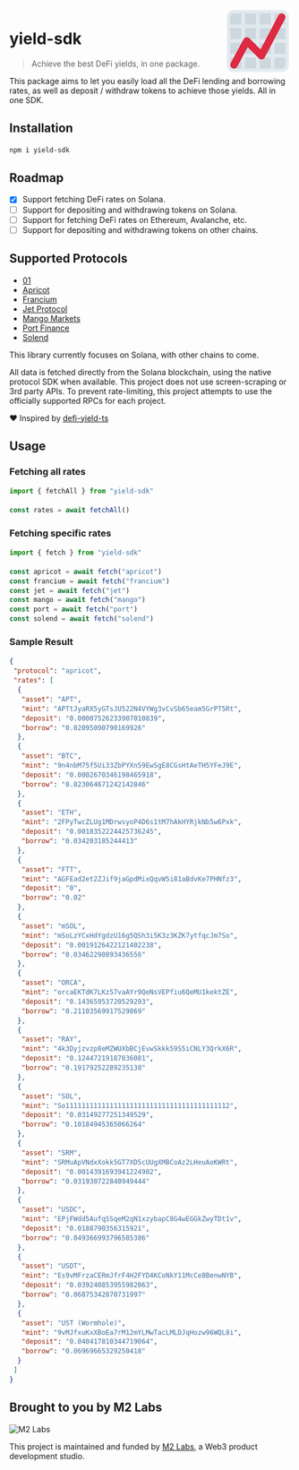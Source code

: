 <img src="./logo.png" align="right" />

# yield-sdk

> Achieve the best DeFi yields, in one package.

This package aims to let you easily load all the DeFi lending and borrowing rates, as well as deposit / withdraw tokens to achieve those yields.  All in one SDK.

## Installation

```sh
npm i yield-sdk
```

## Roadmap

- [x] Support fetching DeFi rates on Solana.
- [ ] Support for depositing and withdrawing tokens on Solana.
- [ ] Support for fetching DeFi rates on Ethereum, Avalanche, etc.
- [ ] Support for depositing and withdrawing tokens on other chains.

## Supported Protocols

- [01](https://01.xyz)
- [Apricot](https://apricot.one)
- [Francium](https://francium.io)
- [Jet Protocol](https://jetprotocol.io)
- [Mango Markets](https://mango.markets)
- [Port Finance](https://port.finance)
- [Solend](https://solend.fi)

This library currently focuses on Solana, with other chains to come.

All data is fetched directly from the Solana blockchain, using the native protocol SDK when available. This project does not use screen-scraping or 3rd party APIs.  To prevent rate-limiting, this project attempts to use the officially supported RPCs for each project.

❤️ Inspired by [defi-yield-ts](https://github.com/jet-lab/defi-yield-ts)

## Usage

### Fetching all rates

```ts
import { fetchAll } from "yield-sdk"

const rates = await fetchAll()
```

### Fetching specific rates

```ts
import { fetch } from "yield-sdk"

const apricot = await fetch("apricot")
const francium = await fetch("francium")
const jet = await fetch("jet")
const mango = await fetch("mango")
const port = await fetch("port")
const solend = await fetch("solend")
```

### Sample Result

```json
{
 "protocol": "apricot",
 "rates": [
  {
   "asset": "APT",
   "mint": "APTtJyaRX5yGTsJU522N4VYWg3vCvSb65eam5GrPT5Rt",
   "deposit": "0.00007526233907010839",
   "borrow": "0.02095090790169926"
  },
  {
   "asset": "BTC",
   "mint": "9n4nbM75f5Ui33ZbPYXn59EwSgE8CGsHtAeTH5YFeJ9E",
   "deposit": "0.0002670346198465918",
   "borrow": "0.023064671242142846"
  },
  {
   "asset": "ETH",
   "mint": "2FPyTwcZLUg1MDrwsyoP4D6s1tM7hAkHYRjkNb5w6Pxk",
   "deposit": "0.0018352224425736245",
   "borrow": "0.034203185244413"
  },
  {
   "asset": "FTT",
   "mint": "AGFEad2et2ZJif9jaGpdMixQqvW5i81aBdvKe7PHNfz3",
   "deposit": "0",
   "borrow": "0.02"
  },
  {
   "asset": "mSOL",
   "mint": "mSoLzYCxHdYgdzU16g5QSh3i5K3z3KZK7ytfqcJm7So",
   "deposit": "0.0019126422121402238",
   "borrow": "0.03462290893436556"
  },
  {
   "asset": "ORCA",
   "mint": "orcaEKTdK7LKz57vaAYr9QeNsVEPfiu6QeMU1kektZE",
   "deposit": "0.14365953720529293",
   "borrow": "0.21103569917529869"
  },
  {
   "asset": "RAY",
   "mint": "4k3Dyjzvzp8eMZWUXbBCjEvwSkkk59S5iCNLY3QrkX6R",
   "deposit": "0.12447219187836081",
   "borrow": "0.19179252289235138"
  },
  {
   "asset": "SOL",
   "mint": "So11111111111111111111111111111111111111112",
   "deposit": "0.03149277251349529",
   "borrow": "0.10184945365066264"
  },
  {
   "asset": "SRM",
   "mint": "SRMuApVNdxXokk5GT7XD5cUUgXMBCoAz2LHeuAoKWRt",
   "deposit": "0.0014391693941224902",
   "borrow": "0.031930722840949444"
  },
  {
   "asset": "USDC",
   "mint": "EPjFWdd5AufqSSqeM2qN1xzybapC8G4wEGGkZwyTDt1v",
   "deposit": "0.0188790356315921",
   "borrow": "0.049366993796585386"
  },
  {
   "asset": "USDT",
   "mint": "Es9vMFrzaCERmJfrF4H2FYD4KCoNkY11McCe8BenwNYB",
   "deposit": "0.039240853955982063",
   "borrow": "0.06875342870731997"
  },
  {
   "asset": "UST (Wormhole)",
   "mint": "9vMJfxuKxXBoEa7rM12mYLMwTacLMLDJqHozw96WQL8i",
   "deposit": "0.040417810344719064",
   "borrow": "0.06969665329250418"
  }
 ]
}
```

## Brought to you by M2 Labs

<img src="https://m2.xyz/github.png" alt="M2 Labs" width="427" height="94" />

This project is maintained and funded by [M2 Labs](https://m2.xyz), a Web3
product development studio.

